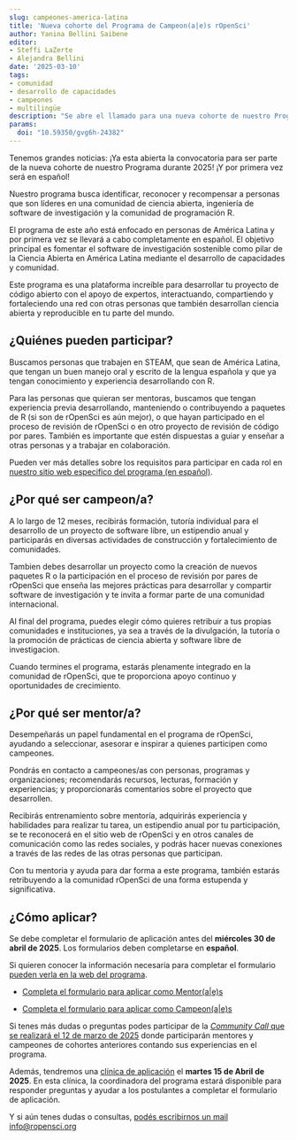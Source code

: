 ```yaml
---
slug: campeones-america-latina
title: 'Nueva cohorte del Programa de Campeon(a|e)s rOpenSci'
author: Yanina Bellini Saibene
editor: 
- Steffi LaZerte
- Alejandra Bellini
date: '2025-03-10'
tags:
- comunidad
- desarrollo de capacidades
- campeones
- multilingüe
description: "Se abre el llamado para una nueva cohorte de nuestro Programa de Campeon(a|e)s con foco en América Latina. ¡Postúlate!"
params:
  doi: "10.59350/gvg6h-24382"
---
```


Tenemos grandes noticias: ¡Ya esta abierta la convocatoria para ser parte de la nueva cohorte de nuestro Programa durante 2025! ¡Y por primera vez será en español!

Nuestro programa busca identificar, reconocer y recompensar a personas que son líderes en una comunidad de ciencia abierta, ingeniería de software de investigación y la comunidad de programación R.  

El programa de este año está enfocado en personas de América Latina y por primera vez se llevará a cabo completamente en español.  El objetivo principal es fomentar el software de investigación sostenible como pilar de la Ciencia Abierta en América Latina mediante el desarrollo de capacidades y comunidad.

Este programa es una plataforma increíble para desarrollar tu proyecto de código abierto con el apoyo de expertos, interactuando, compartiendo y fortaleciendo una red con otras personas que también desarrollan ciencia abierta y reproducible en tu parte del mundo. 


## ¿Quiénes pueden participar?

Buscamos personas que trabajen en STEAM, que sean de América Latina, que tengan un buen manejo oral y escrito de la lengua española y que ya tengan conocimiento y experiencia desarrollando con R. 

Para las personas que quieran ser mentoras, buscamos que tengan experiencia previa desarrollando, manteniendo o contribuyendo a paquetes de R (si son de rOpenSci es aún mejor), o que hayan participado en el proceso de revisión de rOpenSci o en otro proyecto de revisión de código por pares. También es importante que estén dispuestas a guiar y enseñar a otras personas y a trabajar en colaboración. 

Pueden ver más detalles sobre los requisitos para participar en cada rol en [nuestro sitio web especifico del programa (en español)](https://ropenscilabs.github.io/ChampionsProgram/).


## ¿Por qué ser campeon/a?

A lo largo de 12 meses, recibirás formación, tutoría individual para el desarrollo de un proyecto de software libre, un estipendio anual y participarás en diversas actividades de construcción y fortalecimiento de comunidades.

Tambien debes desarrollar un proyecto como la creación de nuevos paquetes R o la participación en el proceso de revisión por pares de rOpenSci que enseña las mejores prácticas para desarrollar y compartir software de investigación y te invita a formar parte de una comunidad internacional.

Al final del programa,  puedes elegir cómo quieres retribuir a tus propias comunidades e instituciones, ya sea a través de la divulgación, la tutoría o la promoción de prácticas de ciencia abierta y software libre de investigacion.

Cuando termines el programa, estarás plenamente integrado en la comunidad de rOpenSci, que te proporciona apoyo continuo y oportunidades de crecimiento.

## ¿Por qué ser mentor/a?

Desempeñarás un papel fundamental en el programa de rOpenSci, ayudando a seleccionar, asesorar e inspirar a quienes participen como campeones. 

Pondrás en contacto a campeones/as con personas, programas y organizaciones; recomendarás recursos, lecturas, formación y experiencias; y proporcionarás comentarios sobre el proyecto que desarrollen.


Recibirás entrenamiento sobre mentoría, adquirirás experiencia y habilidades para realizar tu tarea, un estipendio anual por tu participación, se te reconocerá en el sitio web de rOpenSci y en otros canales de comunicación como las redes sociales, y podrás hacer nuevas conexiones a través de las redes de las otras personas que participan.

Con tu mentoria y ayuda para dar forma a este programa, también estarás retribuyendo a la comunidad rOpenSci de una forma estupenda y significativa.

## ¿Cómo aplicar?

Se debe completar el formulario de aplicación antes del **miércoles 30 de abril de 2025**. Los formularios deben completarse en **español**. 

Si quieren conocer la información necesaria para completar el formulario [pueden verla en la web del programa](https://ropenscilabs.github.io/ChampionsProgram/). 

* [Completa el formulario para aplicar como Mentor(a|e)s](https://airtable.com/appF6OXmxkk8VmR8a/shrZnWDRKxXUEmLRM) 

* [Completa el formulario para aplicar como Campeon(a|e)s](https://airtable.com/appF6OXmxkk8VmR8a/shrlvgcNz1R4CoaQN) 

Si tenes más dudas o preguntas podes participar de la [_Community Call_ que se realizará el 12 de marzo de 2025](/es/commcalls/champions-latino-2025/) donde participarán mentores y campeones de cohortes anteriores contando sus experiencias en el programa.

Además, tendremos una [clínica de aplicación](/events/clinica-champions-2025-04/) el **martes 15 de Abril de 2025**. En esta clínica, la coordinadora del programa estará disponible para responder preguntas y ayudar a los postulantes a completar el formulario de aplicación.

Y si aún tenes dudas o consultas, [podés escribirnos un mail info@ropensci.org](mailto:info@ropensci.org)

